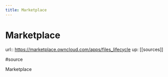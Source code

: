 ```yaml
---
title: Marketplace
---
```


# Marketplace

url:: https://marketplace.owncloud.com/apps/files_lifecycle
up: [[sources]]

#source

Marketplace
